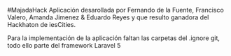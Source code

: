 #MajadaHack
Aplicación desarollada por Fernando de la Fuente, Francisco Valero, Amanda Jimenez & Eduardo Reyes y que resulto ganadora del Hackhaton de iesCities.

Para la implementación de la aplicación faltan las carpetas del .ignore git, todo ello parte del framework Laravel 5
